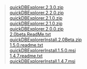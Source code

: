 > [quickDBExplorer.2.3.0.zip](https://quickdbexplorer.googlecode.com/svn/downloads/quickDBExplorer.2.3.0.zip) <br />
> [quickDBExplorer.2.2.0.zip](https://quickdbexplorer.googlecode.com/svn/downloads/quickDBExplorer.2.2.0.zip) <br />
> [quickDBExplorer.2.1.0.zip](https://quickdbexplorer.googlecode.com/svn/downloads/quickDBExplorer.2.1.0.zip) <br />
> [quickDBExplorer.2.1.0.zip](https://quickdbexplorer.googlecode.com/svn/downloads/quickDBExplorer.2.1.0.zip) <br />
> [quickDBExplorer.2.0.0.zip](https://quickdbexplorer.googlecode.com/svn/downloads/quickDBExplorer.2.0.0.zip) <br />
> [2.0beta.ReadMe.txt](https://quickdbexplorer.googlecode.com/svn/downloads/2.0beta.ReadMe.txt) <br />
> [quickDBExplorerInstall.2.0Beta.zip](https://quickdbexplorer.googlecode.com/svn/downloads/quickDBExplorerInstall.2.0Beta.zip) <br />
> [1.5.0.readme.txt](https://quickdbexplorer.googlecode.com/svn/downloads/1.5.0.readme.txt) <br />
> [quickDBExplorerInstall.1.5.0.msi](https://quickdbexplorer.googlecode.com/svn/downloads/quickDBExplorerInstall.1.5.0.msi) <br />
> [1.4.7.readme.txt](https://quickdbexplorer.googlecode.com/svn/downloads/1.4.7.readme.txt) <br />
> [quickDBExplorerInstall.1.4.7.msi](https://quickdbexplorer.googlecode.com/svn/downloads/quickDBExplorerInstall.1.4.7.msi) <br />